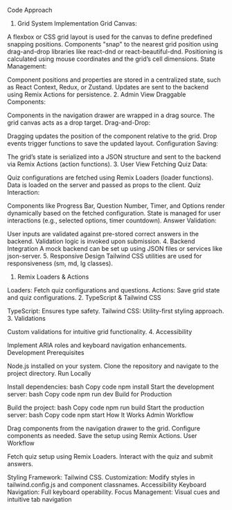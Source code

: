 Code Approach

1. Grid System Implementation
   Grid Canvas:

A flexbox or CSS grid layout is used for the canvas to define predefined snapping positions.
Components "snap" to the nearest grid position using drag-and-drop libraries like react-dnd or react-beautiful-dnd.
Positioning is calculated using mouse coordinates and the grid’s cell dimensions.
State Management:

Component positions and properties are stored in a centralized state, such as React Context, Redux, or Zustand.
Updates are sent to the backend using Remix Actions for persistence. 2. Admin View
Draggable Components:

Components in the navigation drawer are wrapped in a drag source.
The grid canvas acts as a drop target.
Drag-and-Drop:

Dragging updates the position of the component relative to the grid.
Drop events trigger functions to save the updated layout.
Configuration Saving:

The grid’s state is serialized into a JSON structure and sent to the backend via Remix Actions (action functions). 3. User View
Fetching Quiz Data:

Quiz configurations are fetched using Remix Loaders (loader functions).
Data is loaded on the server and passed as props to the client.
Quiz Interaction:

Components like Progress Bar, Question Number, Timer, and Options render dynamically based on the fetched configuration.
State is managed for user interactions (e.g., selected options, timer countdown).
Answer Validation:

User inputs are validated against pre-stored correct answers in the backend.
Validation logic is invoked upon submission. 4. Backend Integration
A mock backend can be set up using JSON files or services like json-server. 5. Responsive Design
Tailwind CSS utilities are used for responsiveness (sm, md, lg classes).

1. Remix Loaders & Actions

Loaders: Fetch quiz configurations and questions.
Actions: Save grid state and quiz configurations. 2. TypeScript & Tailwind CSS

TypeScript: Ensures type safety.
Tailwind CSS: Utility-first styling approach. 3. Validations

Custom validations for intuitive grid functionality. 4. Accessibility

Implement ARIA roles and keyboard navigation enhancements.
Development
Prerequisites

Node.js installed on your system.
Clone the repository and navigate to the project directory.
Run Locally

Install dependencies:
bash
Copy code
npm install
Start the development server:
bash
Copy code
npm run dev
Build for Production

Build the project:
bash
Copy code
npm run build
Start the production server:
bash
Copy code
npm start
How It Works
Admin Workflow

Drag components from the navigation drawer to the grid.
Configure components as needed.
Save the setup using Remix Actions.
User Workflow

Fetch quiz setup using Remix Loaders.
Interact with the quiz and submit answers.

Styling
Framework: Tailwind CSS.
Customization: Modify styles in tailwind.config.js and component classnames.
Accessibility
Keyboard Navigation: Full keyboard operability.
Focus Management: Visual cues and intuitive tab navigation
